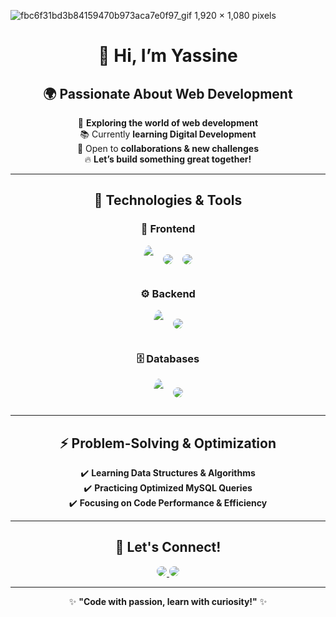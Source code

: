 ![fbc6f31bd3b84159470b973aca7e0f97_gif 1,920 × 1,080 pixels](https://github.com/user-attachments/assets/b5a06e50-fe4c-4646-afca-45fd40cba56e)
<div align="center">

# 🚀 Hi, I’m **Yassine**  

## 🌍 Passionate About Web Development  

🎯 **Exploring the world of web development**  
📚 Currently **learning Digital Development**  
🤝 Open to **collaborations & new challenges**  
🔥 **Let’s build something great together!**  

---

## 🔧 Technologies & Tools  

### 🎨 Frontend  
<div style="display: flex; justify-content: center; gap: 15px;">
  <img src="https://img.shields.io/badge/HTML5-%23E34F26.svg?style=for-the-badge&logo=html5&logoColor=white" 
       style="border-radius: 50%; transition: transform 0.3s ease-in-out;" 
       onmouseover="this.style.transform='scale(1.1) rotate(5deg)'" 
       onmouseout="this.style.transform='scale(1)'" />

  <img src="https://img.shields.io/badge/CSS3-%231572B6.svg?style=for-the-badge&logo=css3&logoColor=white" 
       style="border-radius: 50%; transition: transform 0.3s ease-in-out;" 
       onmouseover="this.style.transform='scale(1.1) rotate(5deg)'" 
       onmouseout="this.style.transform='scale(1)'" />

  <img src="https://img.shields.io/badge/JavaScript-%23F7DF1E.svg?style=for-the-badge&logo=javascript&logoColor=black" 
       style="border-radius: 50%; transition: transform 0.3s ease-in-out;" 
       onmouseover="this.style.transform='scale(1.1) rotate(5deg)'" 
       onmouseout="this.style.transform='scale(1)'" />
</div>

### ⚙️ Backend  
<div style="display: flex; justify-content: center; gap: 15px;">
  <img src="https://img.shields.io/badge/PHP-%23777BB4.svg?style=for-the-badge&logo=php&logoColor=white" 
       style="border-radius: 50%; transition: transform 0.3s ease-in-out;" 
       onmouseover="this.style.transform='scale(1.1) rotate(5deg)'" 
       onmouseout="this.style.transform='scale(1)'" />

  <img src="https://img.shields.io/badge/Python-%233776AB.svg?style=for-the-badge&logo=python&logoColor=white" 
       style="border-radius: 50%; transition: transform 0.3s ease-in-out;" 
       onmouseover="this.style.transform='scale(1.1) rotate(5deg)'" 
       onmouseout="this.style.transform='scale(1)'" />
</div>

### 🗄️ Databases  
<div style="display: flex; justify-content: center; gap: 15px;">
  <img src="https://img.shields.io/badge/MySQL-%234479A1.svg?style=for-the-badge&logo=mysql&logoColor=white" 
       style="border-radius: 50%; transition: transform 0.3s ease-in-out;" 
       onmouseover="this.style.transform='scale(1.1) rotate(5deg)'" 
       onmouseout="this.style.transform='scale(1)'" />

  <img src="https://img.shields.io/badge/SQLite-%23003B57.svg?style=for-the-badge&logo=sqlite&logoColor=white" 
       style="border-radius: 50%; transition: transform 0.3s ease-in-out;" 
       onmouseover="this.style.transform='scale(1.1) rotate(5deg)'" 
       onmouseout="this.style.transform='scale(1)'" />
</div>

---

## ⚡ Problem-Solving & Optimization  

✔️ **Learning Data Structures & Algorithms**  
✔️ **Practicing Optimized MySQL Queries**  
✔️ **Focusing on Code Performance & Efficiency**  

---

## 🎯 Let's Connect!  

<a href="https://www.linkedin.com/in/YOUR_PROFILE" target="_blank">
    <img src="https://img.shields.io/badge/LinkedIn-%230077B5.svg?style=for-the-badge&logo=linkedin&logoColor=white" 
         style="border-radius: 50%; transition: transform 0.3s ease-in-out;" 
         onmouseover="this.style.transform='scale(1.1) rotate(5deg)'" 
         onmouseout="this.style.transform='scale(1)'" />
</a>  
<a href="https://github.com/Yassine" target="_blank">
    <img src="https://img.shields.io/badge/GitHub-%23181717.svg?style=for-the-badge&logo=github&logoColor=white" 
         style="border-radius: 50%; transition: transform 0.3s ease-in-out;" 
         onmouseover="this.style.transform='scale(1.1) rotate(5deg)'" 
         onmouseout="this.style.transform='scale(1)'" />
</a>  

---

✨ **"Code with passion, learn with curiosity!"** ✨  

</div>






